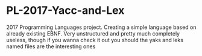 # PL-2017-Yacc-and-Lex
2017 Programming Languages project. Creating a simple language based on already existing EBNF.
Very unstructured and pretty much completely useless, 
though if you wanna check it out you should the yaks and leks named files are the interesting ones
